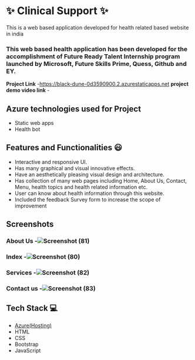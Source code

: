 # ✨  Clinical Support ✨

This is a web based application developed for health related based website in india

### This web based health application has been developed for the accomplishment of Future Ready Talent Internship program launched by Microsoft, Future Skills Prime, Quess, Github and EY.


**Project Link** -https://black-dune-0d3590900.2.azurestaticapps.net
**project demo video link** - 

## Azure technologies used for Project

- Static web apps
- Health bot

## Features and Functionalities 😃

- Interactive and responsive UI.
- Has many graphical and visual innovative effects.
- Have an aesthetically pleasing visual design and architecture.
- Has collection of many web pages including Home, About Us, Contact, Menu, health topics and health related information etc.
- User can know about health information through this website.
- Included the feedback Survey form to increase the scope of improvement 

## Screenshots




   

### About Us -![Screenshot (81)](https://user-images.githubusercontent.com/116783650/209315097-3dcd1201-edb7-4574-8650-f34499de729b.png)




### Index -![Screenshot (80)](https://user-images.githubusercontent.com/116783650/209315493-b78f07ef-10c4-4440-9e0e-cf3dacaf2204.png)


### Services -![Screenshot (82)](https://user-images.githubusercontent.com/116783650/209315187-a2b87d6c-7a97-4517-9d3e-09fc9241f302.png)





### Contact us -![Screenshot (83)](https://user-images.githubusercontent.com/116783650/209315224-4f253efd-632e-4b96-9832-ecf7e448b3ae.png)








## Tech Stack 💻

- [Azure(Hosting)](https://azure.microsoft.com/en-in/features/azure-portal/)
- HTML
- CSS
- Bootstrap
- JavaScript
